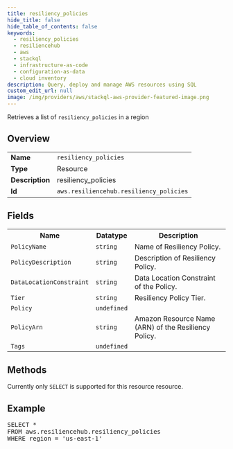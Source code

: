 ```yaml
---
title: resiliency_policies
hide_title: false
hide_table_of_contents: false
keywords:
  - resiliency_policies
  - resiliencehub
  - aws
  - stackql
  - infrastructure-as-code
  - configuration-as-data
  - cloud inventory
description: Query, deploy and manage AWS resources using SQL
custom_edit_url: null
image: /img/providers/aws/stackql-aws-provider-featured-image.png
---
```

Retrieves a list of <code>resiliency_policies</code> in a region

## Overview
<table><tbody>
<tr><td><b>Name</b></td><td><code>resiliency_policies</code></td></tr>
<tr><td><b>Type</b></td><td>Resource</td></tr>
<tr><td><b>Description</b></td><td>resiliency_policies</td></tr>
<tr><td><b>Id</b></td><td><code>aws.resiliencehub.resiliency_policies</code></td></tr>
</tbody></table>

## Fields
<table><tbody>
<tr><th>Name</th><th>Datatype</th><th>Description</th></tr>
<tr><td><code>PolicyName</code></td><td><code>string</code></td><td>Name of Resiliency Policy.</td></tr>
<tr><td><code>PolicyDescription</code></td><td><code>string</code></td><td>Description of Resiliency Policy.</td></tr>
<tr><td><code>DataLocationConstraint</code></td><td><code>string</code></td><td>Data Location Constraint of the Policy.</td></tr>
<tr><td><code>Tier</code></td><td><code>string</code></td><td>Resiliency Policy Tier.</td></tr>
<tr><td><code>Policy</code></td><td><code>undefined</code></td><td></td></tr>
<tr><td><code>PolicyArn</code></td><td><code>string</code></td><td>Amazon Resource Name (ARN) of the Resiliency Policy.</td></tr>
<tr><td><code>Tags</code></td><td><code>undefined</code></td><td></td></tr>

</tbody></table>

## Methods
Currently only <code>SELECT</code> is supported for this resource resource.

## Example
<pre>
SELECT * 
FROM aws.resiliencehub.resiliency_policies
WHERE region = 'us-east-1'
</pre>

